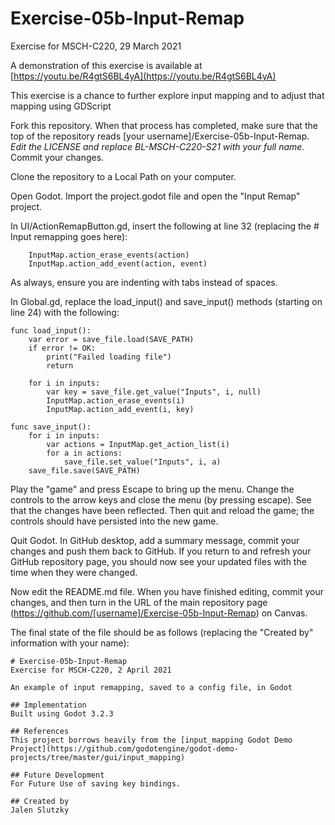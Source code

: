 # Exercise-05b-Input-Remap
Exercise for MSCH-C220, 29 March 2021

A demonstration of this exercise is available at [https://youtu.be/R4gtS6BL4yA](https://youtu.be/R4gtS6BL4yA)

This exercise is a chance to further explore input mapping and to adjust that mapping using GDScript

Fork this repository. When that process has completed, make sure that the top of the repository reads [your username]/Exercise-05b-Input-Remap. *Edit the LICENSE and replace BL-MSCH-C220-S21 with your full name.* Commit your changes.

Clone the repository to a Local Path on your computer.

Open Godot. Import the project.godot file and open the "Input Remap" project.

In UI/ActionRemapButton.gd, insert the following at line 32 (replacing the # Input remapping goes here):
```
	InputMap.action_erase_events(action)
	InputMap.action_add_event(action, event)
```

As always, ensure you are indenting with tabs instead of spaces.

In Global.gd, replace the load_input() and save_input() methods (starting on line 24) with the following:
```
func load_input():
	var error = save_file.load(SAVE_PATH)
	if error != OK:
		print("Failed loading file")
		return
	
	for i in inputs:
		var key = save_file.get_value("Inputs", i, null)
		InputMap.action_erase_events(i)
		InputMap.action_add_event(i, key)

func save_input():
	for i in inputs:
		var actions = InputMap.get_action_list(i)
		for a in actions:
			save_file.set_value("Inputs", i, a)
	save_file.save(SAVE_PATH)
```

Play the "game" and press Escape to bring up the menu. Change the controls to the arrow keys and close the menu (by pressing escape). See that the changes have been reflected. Then quit and reload the game; the controls should have persisted into the new game.

Quit Godot. In GitHub desktop, add a summary message, commit your changes and push them back to GitHub. If you return to and refresh your GitHub repository page, you should now see your updated files with the time when they were changed.

Now edit the README.md file. When you have finished editing, commit your changes, and then turn in the URL of the main repository page (https://github.com/[username]/Exercise-05b-Input-Remap) on Canvas.

The final state of the file should be as follows (replacing the "Created by" information with your name):
```
# Exercise-05b-Input-Remap
Exercise for MSCH-C220, 2 April 2021

An example of input remapping, saved to a config file, in Godot

## Implementation
Built using Godot 3.2.3

## References
This project borrows heavily from the [input_mapping Godot Demo Project](https://github.com/godotengine/godot-demo-projects/tree/master/gui/input_mapping)

## Future Development
For Future Use of saving key bindings.

## Created by 
Jalen Slutzky
```
